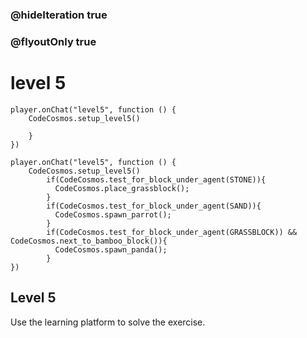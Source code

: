 ### @hideIteration true
### @flyoutOnly true
# level 5
```blocks
player.onChat("level5", function () {
    CodeCosmos.setup_level5()
    
    }
})

```

```template
player.onChat("level5", function () {
    CodeCosmos.setup_level5()
        if(CodeCosmos.test_for_block_under_agent(STONE)){
          CodeCosmos.place_grassblock();
        }
        if(CodeCosmos.test_for_block_under_agent(SAND)){
          CodeCosmos.spawn_parrot();
        }
        if(CodeCosmos.test_for_block_under_agent(GRASSBLOCK)) && CodeCosmos.next_to_bamboo_block()){
          CodeCosmos.spawn_panda();
        }
})
```

## Level 5

Use the learning platform to solve the exercise.
